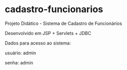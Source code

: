 # cadastro-funcionarios
Projeto Didático - Sistema de Cadastro de Funcionários

Desenvolvido em JSP + Servlets + JDBC

Dados para acesso ao sistema:

usuário: admin

senha: admin

